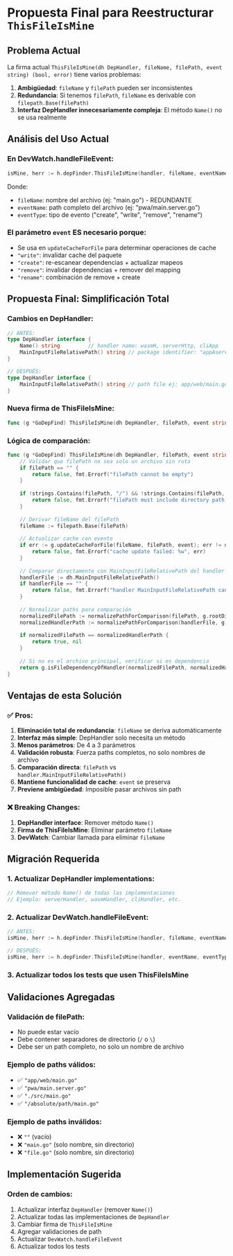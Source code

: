 # Propuesta Final para Reestructurar `ThisFileIsMine`

## Problema Actual

La firma actual `ThisFileIsMine(dh DepHandler, fileName, filePath, event string) (bool, error)` tiene varios problemas:

1. **Ambigüedad**: `fileName` y `filePath` pueden ser inconsistentes
2. **Redundancia**: Si tenemos `filePath`, `fileName` es derivable con `filepath.Base(filePath)`
3. **Interfaz DepHandler innecesariamente compleja**: El método `Name()` no se usa realmente

## Análisis del Uso Actual

### En DevWatch.handleFileEvent:
```go
isMine, herr := h.depFinder.ThisFileIsMine(handler, fileName, eventName, eventType)
```

Donde:
- `fileName`: nombre del archivo (ej: "main.go") - REDUNDANTE
- `eventName`: path completo del archivo (ej: "pwa/main.server.go")
- `eventType`: tipo de evento ("create", "write", "remove", "rename")

### El parámetro `event` ES necesario porque:
- Se usa en `updateCacheForFile` para determinar operaciones de cache
- `"write"`: invalidar cache del paquete
- `"create"`: re-escanear dependencias + actualizar mapeos
- `"remove"`: invalidar dependencias + remover del mapping  
- `"rename"`: combinación de remove + create

## Propuesta Final: Simplificación Total

### Cambios en DepHandler:
```go
// ANTES:
type DepHandler interface {
    Name() string         // handler name: wasmH, serverHttp, cliApp
    MainInputFileRelativePath() string // package identifier: "appAserver", "appBcmd", "appCwasm", etc.
}

// DESPUÉS:
type DepHandler interface {
    MainInputFileRelativePath() string // path file ej: app/web/main.go  
}
```

### Nueva firma de ThisFileIsMine:
```go
func (g *GoDepFind) ThisFileIsMine(dh DepHandler, filePath, event string) (bool, error)
```

### Lógica de comparación:
```go
func (g *GoDepFind) ThisFileIsMine(dh DepHandler, filePath, event string) (bool, error) {
    // Validar que filePath no sea solo un archivo sin ruta
    if filePath == "" {
        return false, fmt.Errorf("filePath cannot be empty")
    }
    
    if !strings.Contains(filePath, "/") && !strings.Contains(filePath, "\\") {
        return false, fmt.Errorf("filePath must include directory path, not just filename: %s", filePath)
    }
    
    // Derivar fileName del filePath
    fileName := filepath.Base(filePath)
    
    // Actualizar cache con evento
    if err := g.updateCacheForFile(fileName, filePath, event); err != nil {
        return false, fmt.Errorf("cache update failed: %w", err)
    }
    
    // Comparar directamente con MainInputFileRelativePath del handler
    handlerFile := dh.MainInputFileRelativePath()
    if handlerFile == "" {
        return false, fmt.Errorf("handler MainInputFileRelativePath cannot be empty")
    }
    
    // Normalizar paths para comparación
    normalizedFilePath := normalizePathForComparison(filePath, g.rootDir)
    normalizedHandlerPath := normalizePathForComparison(handlerFile, g.rootDir)
    
    if normalizedFilePath == normalizedHandlerPath {
        return true, nil
    }
    
    // Si no es el archivo principal, verificar si es dependencia
    return g.isFileDependencyOfHandler(normalizedFilePath, normalizedHandlerPath)
}
```

## Ventajas de esta Solución

### ✅ Pros:
1. **Eliminación total de redundancia**: `fileName` se deriva automáticamente
2. **Interfaz más simple**: DepHandler solo necesita un método  
3. **Menos parámetros**: De 4 a 3 parámetros
4. **Validación robusta**: Fuerza paths completos, no solo nombres de archivo
5. **Comparación directa**: `filePath` vs `handler.MainInputFileRelativePath()`
6. **Mantiene funcionalidad de cache**: `event` se preserva
7. **Previene ambigüedad**: Imposible pasar archivos sin path

### ❌ Breaking Changes:
1. **DepHandler interface**: Remover método `Name()`
2. **Firma de ThisFileIsMine**: Eliminar parámetro `fileName`
3. **DevWatch**: Cambiar llamada para eliminar `fileName`

## Migración Requerida

### 1. Actualizar DepHandler implementations:
```go
// Remover método Name() de todas las implementaciones
// Ejemplo: serverHandler, wasmHandler, cliHandler, etc.
```

### 2. Actualizar DevWatch.handleFileEvent:
```go
// ANTES:
isMine, herr := h.depFinder.ThisFileIsMine(handler, fileName, eventName, eventType)

// DESPUÉS:
isMine, herr := h.depFinder.ThisFileIsMine(handler, eventName, eventType)
```

### 3. Actualizar todos los tests que usen ThisFileIsMine

## Validaciones Agregadas

### Validación de filePath:
- No puede estar vacío
- Debe contener separadores de directorio (`/` o `\`)
- Debe ser un path completo, no solo un nombre de archivo

### Ejemplo de paths válidos:
- ✅ `"app/web/main.go"`
- ✅ `"pwa/main.server.go"`  
- ✅ `"./src/main.go"`
- ✅ `"/absolute/path/main.go"`

### Ejemplo de paths inválidos:
- ❌ `""` (vacío)
- ❌ `"main.go"` (solo nombre, sin directorio)
- ❌ `"file.go"` (solo nombre, sin directorio)

## Implementación Sugerida

### Orden de cambios:
1. Actualizar interfaz `DepHandler` (remover `Name()`)
2. Actualizar todas las implementaciones de `DepHandler`
3. Cambiar firma de `ThisFileIsMine`
4. Agregar validaciones de path
5. Actualizar `DevWatch.handleFileEvent`
6. Actualizar todos los tests
